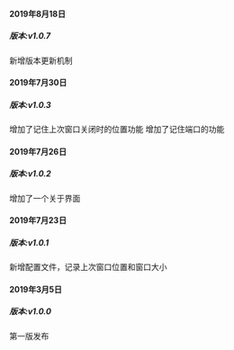 #### 2019年8月18日
##### 版本:v1.0.7
新增版本更新机制

#### 2019年7月30日
##### 版本:v1.0.3
增加了记住上次窗口关闭时的位置功能
增加了记住端口的功能

#### 2019年7月26日
##### 版本:v1.0.2
增加了一个关于界面

#### 2019年7月23日
##### 版本:v1.0.1
新增配置文件，记录上次窗口位置和窗口大小

#### 2019年3月5日
##### 版本:v1.0.0
第一版发布
